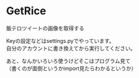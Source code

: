 # GetRice
飯テロツイートの画像を取得する

Keyの設定などはsettings.pyでやっています。  
自分のアカウントに書き換えてから実行してください。
  
あと、なんかいろいろ使うけどそこはプログラム見て  
（書くのが面倒というかimport見たらわかるというか）
